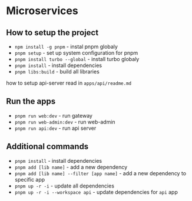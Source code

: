 # Microservices

## How to setup the project

- `npm install -g pnpm` - instal pnpm globaly
- `pnpm setup` - set up system configuration for pnpm
- `pnpm install turbo --global` - install turbo globaly
- `pnpm install` - install dependencies
- `pnpm libs:build` - build all libraries

how to setup api-server read in `apps/api/readme.md`

## Run the apps

- `pnpm run web:dev` - run gateway
- `pnpm run web-admin:dev` - run web-admin
- `pnpm run api:dev` - run api server

## Additional commands

- `pnpm install` - install dependencies
- `pnpm add [lib name]` - add a new dependency
- `pnpm add [lib name] --filter [app name]` - add a new dependency to specific app
- `pnpm up -r -i`  - update all dependencies
- `pnpm up -r -i --workspace api` - update dependencies for `api` app

